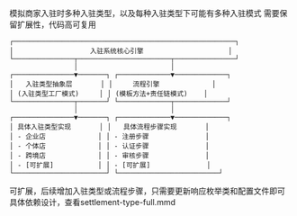模拟商家入驻时多种入驻类型，以及每种入驻类型下可能有多种入驻模式
需要保留扩展性，代码高可复用



```angular2html
┌───────────────────────────────────────────────────────┐
│                   入驻系统核心引擎                     │
└───────────────┬───────────────────────┬───────────────┘
                │                       │
┌───────────────▼───────┐ ┌─────────────▼─────────────┐
│   入驻类型抽象层       │ │     流程引擎             │
│ (入驻类型工厂模式)     │ │ (模板方法+责任链模式)    │
└───────────────┬───────┘ └─────────────┬─────────────┘
                │                       │
┌───────────────▼───────┐ ┌─────────────▼─────────────┐
│ 具体入驻类型实现       │ │   具体流程步骤实现       │
│ - 企业店             │ │ - 注册步骤              │
│ - 个体店             │ │ - 认证步骤              │
│ - 跨境店             │ │ - 审核步骤              │
│ - [可扩展]           │ │ - [可扩展]              │
└───────────────────────┘ └─────────────────────────┘
```

可扩展，后续增加入驻类型或流程步骤，只需要更新响应枚举类和配置文件即可
具体依赖设计，查看settlement-type-full.mmd